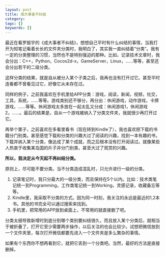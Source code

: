 ```yaml
---
layout: post
title: 成大事者不纠结
category: 
tags: []
keywords: []
---
```


最近在看罗振宇的《成大事者不纠结》，想想自己平时有什么纠结的事情，当我打开为知笔记看着长长的文件夹分类时，我明白了，其实我一直纠结着“分类”。我有一定的分类整理的习惯，当然也不是特别强迫的那种。比如，记录技术文章时，我会分出：C++，Python，Cocos2d-x，GameServer，Linux，……等等，甚至还会分出若干的二级分类。

<!-- more -->

这样分类的结果，就是自从被分入某个子类之后，我再也没有打开过它。甚至平时连看都不曾看见过它，好像它从未存在过。

同样的例子，之前我喜欢在手机里给APP分类：游戏，阅读，新闻，视频，社交，工具，系统，……等等。游戏类别还不够分，再分出：休闲游戏，动作游戏，卡牌游戏，……等等。休闲游戏太多放在一起太乱又分成：休闲游戏1，休闲游戏2，……。最后的结果是，自从一个游戏被纳入了分类文件夹，我就很少再打开过它。

再举个栗子，之前喜欢在多看里看书（现在转到Kindle了），我也喜欢把下载的书籍分门别类。甚至感觉下载和分类的兴趣大过了阅读的兴趣，找到一本有趣的书，下载并纳入某个分类，像达成了某个成就，而之后根本没有打开阅读过。就像某些人热衷于收集某岛国的片子并分门别类，甚至大过了观赏的兴趣。

**所以，我决定从今天起不再纠结分类。**

原则上，尽可能不要分类。当不分类造成混乱时，只允许进行一级的分类。

1. 记录笔记时，我只分最大的一级分类，而且保持在5个以内。比如：技术类笔记统一到Programming，工作类笔记统一到Working，灵感记录，收藏备忘等等。
1. Kindle里，我采取不分类的方式。因为同一时刻，我关注的永远是最近的1,2本书。其他的书完全可以通过搜索来找到。
1. 手机里，把常用的APP放到桌面上，不常用的就直接删了吧。

分类太细导致新增时到底分到哪个类别要纠结很久，而且放入某个分类后，就相当于被折叠了，打开它至少需要两步操作，以后关注的也会比较少。试想把微信放到一个文件夹里，每次打开微信都要先进入一个文件夹是多么繁杂的事情。

如果有个东西你不想再看到它，就把它丢到一个分类吧。当然，最好的方法是直接删掉。

